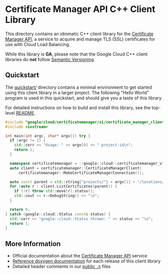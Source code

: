 # Certificate Manager API C++ Client Library

This directory contains an idiomatic C++ client library for the
[Certificate Manager API][cloud-service-docs], a service to acquire and manage
TLS (SSL) certificates for use with Cloud Load Balancing.

While this library is **GA**, please note that the Google Cloud C++ client
libraries do **not** follow [Semantic Versioning](https://semver.org/).

## Quickstart

The [quickstart/](quickstart/README.md) directory contains a minimal environment
to get started using this client library in a larger project. The following
"Hello World" program is used in this quickstart, and should give you a taste of
this library.

For detailed instructions on how to build and install this library, see the
top-level [README](/README.md#building-and-installing).

<!-- inject-quickstart-start -->

```cc
#include "google/cloud/certificatemanager/v1/certificate_manager_client.h"
#include <iostream>

int main(int argc, char* argv[]) try {
  if (argc != 2) {
    std::cerr << "Usage: " << argv[0] << " project-id\n";
    return 1;
  }

  namespace certificatemanager = ::google::cloud::certificatemanager_v1;
  auto client = certificatemanager::CertificateManagerClient(
      certificatemanager::MakeCertificateManagerConnection());

  auto const parent = std::string{"projects/"} + argv[1] + "/locations/-";
  for (auto r : client.ListCertificates(parent)) {
    if (!r) throw std::move(r).status();
    std::cout << r->DebugString() << "\n";
  }

  return 0;
} catch (google::cloud::Status const& status) {
  std::cerr << "google::cloud::Status thrown: " << status << "\n";
  return 1;
}
```

<!-- inject-quickstart-end -->

## More Information

- Official documentation about the [Certificate Manager API][cloud-service-docs]
  service
- [Reference doxygen documentation][doxygen-link] for each release of this
  client library
- Detailed header comments in our [public `.h`][source-link] files

[cloud-service-docs]: https://cloud.google.com/certificate-manager
[doxygen-link]: https://cloud.google.com/cpp/docs/reference/certificatemanager/latest/
[source-link]: https://github.com/googleapis/google-cloud-cpp/tree/main/google/cloud/certificatemanager

